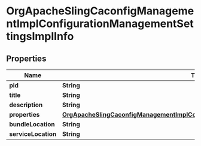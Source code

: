 

# OrgApacheSlingCaconfigManagementImplConfigurationManagementSettingsImplInfo

## Properties

Name | Type | Description | Notes
------------ | ------------- | ------------- | -------------
**pid** | **String** |  |  [optional]
**title** | **String** |  |  [optional]
**description** | **String** |  |  [optional]
**properties** | [**OrgApacheSlingCaconfigManagementImplConfigurationManagementSettingsImplProperties**](OrgApacheSlingCaconfigManagementImplConfigurationManagementSettingsImplProperties.md) |  |  [optional]
**bundleLocation** | **String** |  |  [optional]
**serviceLocation** | **String** |  |  [optional]



